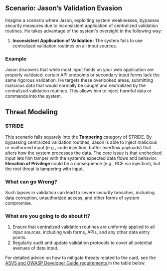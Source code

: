 ## Scenario: Jason’s Validation Evasion

Imagine a scenario where Jason, exploiting system weaknesses, bypasses security measures due to inconsistent application of centralized validation routines. He takes advantage of the system's oversight in the following way:

1. **Inconsistent Application of Validation:** The system fails to use centralized validation routines on all input sources.

### Example

Jason discovers that while most input fields on your web application are properly validated, certain API endpoints or secondary input forms lack the same rigorous validation. He targets these overlooked areas, submitting malicious data that would normally be caught and neutralized by the centralized validation routines. This allows him to inject harmful data or commands into the system.

## Threat Modeling

### STRIDE

This scenario falls squarely into the **Tampering** category of STRIDE.
By bypassing centralized validation routines, Jason is able to inject malicious or malformed input (e.g., code injection, buffer overflow payloads) that alters how the system processes the data. The core issue is that unchecked input lets him tamper with the system’s expected data flows and behavior. **Elevation of Privilege** could be a consequence (e.g., RCE via injection), but the root threat is tampering with input.

### What can go Wrong?

Such lapses in validation can lead to severe security breaches, including data corruption, unauthorized access, and other forms of system compromise.

### What are you going to do about it?

1. Ensure that centralized validation routines are uniformly applied to all input sources, including web forms, APIs, and any other data entry points.
2. Regularly audit and update validation protocols to cover all potential avenues of data input.

For detailed advice on how to mitigate threats related to the card, see the [ASVS and OWASP Developer Guide requirements ](#mapping 'ASVS and OWASP Developer Guide requirements [internal]') in the table below.
